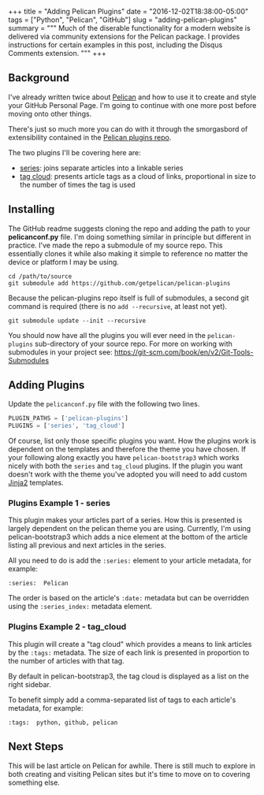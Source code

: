 +++
title = "Adding Pelican Plugins"
date = "2016-12-02T18:38:00-05:00"
tags = ["Python", "Pelican", "GitHub"]
slug = "adding-pelican-plugins"
summary = """
Much of the diserable functionality for a modern website is delivered via community extensions for the Pelican package. I provides instructions for certain examples in this post, including the Disqus Comments extension.
"""
+++

## Background

I've already written twice about [Pelican](http://docs.getpelican.com)
and how to use it to create and style your GitHub Personal Page. I'm
going to continue with one more post before moving onto other things.

There's just so much more you can do with it through the smorgasbord of
extensibility contained in the [Pelican plugins
repo](https://github.com/getpelican/pelican-plugins).

The two plugins I'll be covering here are:

* [series](https://github.com/getpelican/pelican-plugins/tree/master/series):
  joins separate articles into a linkable series
* [tag
  cloud](https://github.com/getpelican/pelican-plugins/tree/master/tag_cloud):
  presents article tags as a cloud of links, proportional in size to
  the number of times the tag is used

## Installing

The GitHub readme suggests cloning the repo and adding the path to your
**pelicanconf.py** file. I'm doing something similar in principle but
different in practice. I've made the repo a submodule of my source repo.
This essentially clones it while also making it simple to reference no
matter the device or platform I may be using.

```shell
cd /path/to/source
git submodule add https://github.com/getpelican/pelican-plugins
```

Because the pelican-plugins repo itself is full of submodules, a second
git command is required (there is no `add --recursive`, at least not
yet).

```shell
git submodule update --init --recursive
```

You should now have all the plugins you will ever need in the
`pelican-plugins` sub-directory of your source repo. For more on
working with submodules in your project see: https://git-scm.com/book/en/v2/Git-Tools-Submodules

## Adding Plugins

Update the `pelicanconf.py` file with the following two lines.

```python
PLUGIN_PATHS = ['pelican-plugins']
PLUGINS = ['series', 'tag_cloud']
```

Of course, list only those specific plugins you want. How the plugins
work is dependent on the templates and therefore the theme you have
chosen. If your following along exactly you have `pelican-bootstrap3`
which works nicely with both the `series` and `tag_cloud` plugins.
If the plugin you want doesn't work with the theme you've adopted you
will need to add custom [Jinja2](http://jinja.pocoo.org/docs/dev/)
templates.

### Plugins Example 1 - series

This plugin makes your articles part of a series. How this is presented
is largely dependent on the pelican theme you are using. Currently, I'm
using pelican-bootstrap3 which adds a nice element at the bottom of the
article listing all previous and next articles in the series.

All you need to do is add the `:series:` element to your article
metadata, for example:

```
:series:  Pelican
```

The order is based on the article's `:date:` metadata but can be
overridden using the `:series_index:` metadata element.

### Plugins Example 2 - tag_cloud

This plugin will create a "tag cloud" which provides a means to link
articles by the `:tags:` metadata. The size of each link is presented in
proportion to the number of articles with that tag.

By default in pelican-bootstrap3, the tag cloud is displayed as a list
on the right sidebar.

To benefit simply add a comma-separated list of tags to each article's
metadata, for example:

```
:tags:  python, github, pelican
```

## Next Steps

This will be last article on Pelican for awhile. There is still much to
explore in both creating and visiting Pelican sites but it's time to
move on to covering something else.
